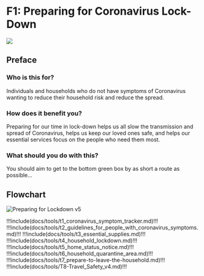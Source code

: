 # F1: Preparing for Coronavirus Lock-Down

<a href="/Coronavirus_Toolkit_F1_Tools_1-6.zip" target="_blank">
    <img class="downloadtools" src="/download-tools.png" />
</a>

## Preface

### Who is this for?

Individuals and households who do not have symptoms of Coronavirus wanting to reduce their household risk and reduce the spread.

### How does it benefit you?

Preparing for our time in lock-down helps us all slow the transmission and spread of Coronavirus, helps us keep our loved ones safe, and helps our essential services focus on the people who need them most.

### What should you do with this?

You should aim to get to the bottom green box by as short a route as possible...

## Flowchart

![Preparing for Lockdown v5](F1-Preparing_for_Lockdown_v5.jpg)

!!!include(docs/tools/t1_coronavirus_symptom_tracker.md)!!!
!!!include(docs/tools/t2_guidelines_for_people_with_coronavirus_symptoms.md)!!!
!!!include(docs/tools/t3_essential_supplies.md)!!!
!!!include(docs/tools/t4_household_lockdown.md)!!!
!!!include(docs/tools/t5_home_status_notice.md)!!!
!!!include(docs/tools/t6_household_quarantine_area.md)!!!
!!!include(docs/tools/t7_prepare-to-leave-the-household.md)!!!
!!!include(docs/tools/T8-Travel_Safety_v4.md)!!!
